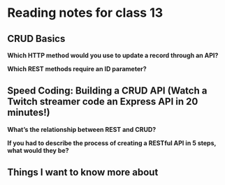 # Reading notes for class 13

## CRUD Basics

**Which HTTP method would you use to update a record through an API?**

**Which REST methods require an ID parameter?**

## Speed Coding: Building a CRUD API (Watch a Twitch streamer code an Express API in 20 minutes!)

**What’s the relationship between REST and CRUD?**

**If you had to describe the process of creating a RESTful API in 5 steps, what would they be?**

## Things I want to know more about

